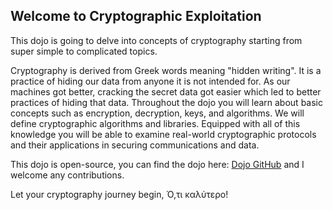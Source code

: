 ## Welcome to Cryptographic Exploitation

This dojo is going to delve into concepts of cryptography starting from super simple to complicated topics.

Cryptography is derived from Greek words meaning "hidden writing". It is a practice of hiding our data from anyone it is not intended for. As our machines got better, cracking the secret data got easier which led to better practices of hiding that data. Throughout the dojo you will learn about basic concepts such as encryption, decryption, keys, and algorithms. We will define cryptographic algorithms and libraries. Equipped with all of this knowledge you will be able to examine real-world cryptographic protocols and their applications in securing communications and data.

This dojo is open-source, you can find the dojo here: [Dojo GitHub](https://github.com/prathamgupta36/cryptomania) and I welcome any contributions.

Let your cryptography journey begin, Ό,τι καλύτερο!
